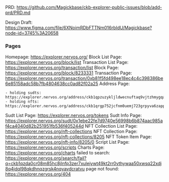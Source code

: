 PRD: https://github.com/Magickbase/ckb-explorer-public-issues/blob/add-prd/PRD.md

Design Draft: https://www.figma.com/file/6XNoimRDbFTTNm016rbIdU/Magickbase?node-id=3745%3A20658

### Pages

Homepage: https://explorer.nervos.org/
Block List Page: https://explorer.nervos.org/block/list
Transaction List Page: https://explorer.nervos.org/transaction/list
Block Page: https://explorer.nervos.org/block/8233331
Transaction Page: https://explorer.nervos.org/transaction/0xb81f5fd498ee18ec4c4c398386be6e85158adc58b7fb4804638cc0ad82f02a25
Address Page:

    - holding sudts: https://explorer.nervos.org/address/ckb1qpzuzykljldwecnuftaq9vjtzhmygqaal4z6ktsw3rylk23y09436q2q6uls60zkrl92uvcw40qrpkxed2ws4umdp3g3fzpktz34pju78wjsqqqqzqqqqqraqqqqp8gqqqqx6qqqqqgqqqqqxqqqqqr9qqqqqqqqqqqqqqqqqqqqqqqqqqqqqqqqqqqqqqqqqqqqqqqqqqqqqqqqx5qqqqqsqqqqqvqqqqqrzqqqqqqqqqqqqqqqqqqqqqqqqqqqqqqqqqqqqqqqqqqqqqqqqqqqqqqqqqqqqqqqqqqqqqqqqqqqqqqqqqqqqqqqqqqqqqqqqqqqqqqqqqqqqqqqqqqqqqqqqqqqqqqqqqqqqqqqqqqqqq04v8fa
    - holding nfts: https://explorer.nervos.org/address/ckb1qrgp752jcfnm0uemj723grpyva6zappyuj0tuge3etkpjlmjsxmq5qt6rug04lzc5j6ce48cl9dwhdzlelumcjc7ayjvf

Sudt List Page: https://explorer.nervos.org/tokens
Sudt Info Page: https://explorer.nervos.org/sudt/0x1ebe22fe7d9740e56998b6b874aac985af4ca4040d82b251951fb536f405244d
NFT Collection List Page: https://explorer.nervos.org/nft-collections
NFT Collection Page: https://explorer.nervos.org/nft-collections/8205
NFT Token Item Page: https://explorer.nervos.org/nft-info/8205/0
Script List Page: https://explorer.nervos.org/scripts
Charts Page: https://explorer.nervos.org/charts
failed to search: https://explorer.nervos.org/search/fail?q=ckb1qzda0cr08m85hc8jlnfp3zer7xulejywt49kt2rr0vthywaa50xwsq22xdj8q4jdql98qkdhnqzgrsk4nqyavdcratvu
page not found: https://explorer.nervos.org/404
